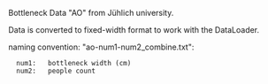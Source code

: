 Bottleneck Data "AO" from Jühlich university.

Data is converted to fixed-width format to work with the DataLoader.

naming convention: "ao-num1-num2_combine.txt":
      
      num1:   bottleneck width (cm)
      num2:   people count
